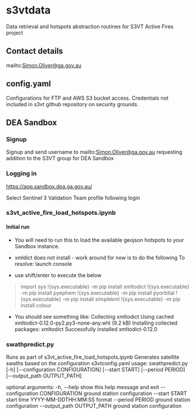 # s3vtdata
Data retrieval and hotspots abstraction routines for S3VT Active Fires project

## Contact details
mailto:Simon.Oliver@ga.gov.au

## config.yaml
Configurations for FTP and AWS S3 bucket access. Credentials not included in s3vt github repository on security grounds.

## DEA Sandbox
### Signup
Signup and send username to mailto:Simon.Oliver@ga.gov.au requesting addition to the S3VT group for DEA Sandbox

### Logging in 
https://app.sandbox.dea.ga.gov.au/

Select Sentinel 3 Validation Team profile following login

### s3vt_active_fire_load_hotspots.ipynb 
#### Initial run
- You will need to run this to load the available geojson hotspots to your Sandbox instance.

- xmldict does not install - work around for now is to do the following
To resolve: launch console

* use shift/enter to execute the below
> import sys
> !{sys.executable} -m pip install xmltodict
> !{sys.executable} -m pip install pyephem
> !{sys.executable} -m pip install pyorbital
> !{sys.executable} -m pip install simplekml
> !{sys.executable} -m pip install colour

- You should see something like:
Collecting xmltodict
  Using cached xmltodict-0.12.0-py2.py3-none-any.whl (9.2 kB)
Installing collected packages: xmltodict
Successfully installed xmltodict-0.12.0

### swathpredict.py
Runs as part of s3vt_active_fire_load_hotspots.ipynb
Generates satellite swaths based on the configuration s3vtconfig.yaml
usage: swathpredict.py [-h] [--configuration CONFIGURATION] [--start START]
                       [--period PERIOD] [--output_path OUTPUT_PATH]

optional arguments:
  -h, --help            show this help message and exit
  --configuration CONFIGURATION
                        ground station configuration
  --start START         start time YYYY-MM-DDTHH:MM:SS format
  --period PERIOD       ground station configuration
  --output_path OUTPUT_PATH
                        ground station configuration